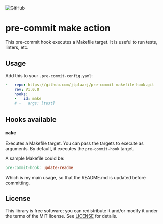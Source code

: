 <!--
 Copyright (c) 2023 Jesús Lázaro
 
 This software is released under the MIT License.
 https://opensource.org/licenses/MIT
-->
![GitHub](https://img.shields.io/github/license/jtplaarj/pre-commit-makefile-hook)

# pre-commit make action

This pre-commit hook executes a Makefile target. It is useful to run tests, linters, etc.

## Usage

Add this to your `.pre-commit-config.yaml`:

```yaml
-   repo: https://github.com/jtplaarj/pre-commit-makefile-hook.git
    rev: V1.0.0
    hooks:
    -   id: make
    # -   args: [test]
```

## Hooks available

### `make`

Executes a Makefile target. You can pass the targets to execute as arguments. By default, it executes the `pre-commit-hook` target.

A sample Makefile could be:

```makefile
pre-commit-hook: update-readme
```

Which is my main usage, so that the README.md is updated before committing.

## License

This library is free software; you can redistribute it and/or modify it under the terms of the MIT license. See [LICENSE](LICENSE) for details.
